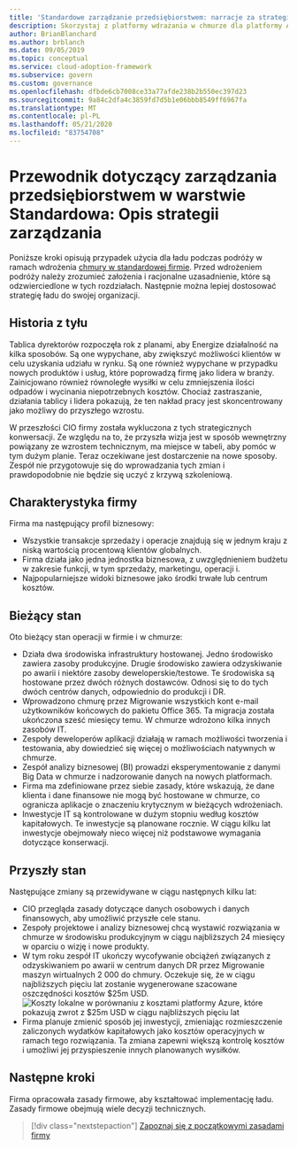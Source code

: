 ```yaml
---
title: 'Standardowe zarządzanie przedsiębiorstwem: narracje za strategią ładu'
description: Skorzystaj z platformy wdrażania w chmurze dla platformy Azure, aby dowiedzieć się, jak ustanawiać przypadek użycia dla ładu w ramach standardowej podróży w chmurze dla przedsiębiorstw.
author: BrianBlanchard
ms.author: brblanch
ms.date: 09/05/2019
ms.topic: conceptual
ms.service: cloud-adoption-framework
ms.subservice: govern
ms.custom: governance
ms.openlocfilehash: dfbde6cb7008ce33a77afde238b2b550ec397d23
ms.sourcegitcommit: 9a84c2dfa4c3859fd7d5b1e06bbb8549ff6967fa
ms.translationtype: MT
ms.contentlocale: pl-PL
ms.lasthandoff: 05/21/2020
ms.locfileid: "83754708"
---
```

# <a name="standard-enterprise-governance-guide-the-narrative-behind-the-governance-strategy"></a>Przewodnik dotyczący zarządzania przedsiębiorstwem w warstwie Standardowa: Opis strategii zarządzania

Poniższe kroki opisują przypadek użycia dla ładu podczas podróży w ramach wdrożenia [chmury w standardowej firmie](./index.md). Przed wdrożeniem podróży należy zrozumieć założenia i racjonalne uzasadnienie, które są odzwierciedlone w tych rozdziałach. Następnie można lepiej dostosować strategię ładu do swojej organizacji.

## <a name="back-story"></a>Historia z tyłu

Tablica dyrektorów rozpoczęła rok z planami, aby Energize działalność na kilka sposobów. Są one wypychane, aby zwiększyć możliwości klientów w celu uzyskania udziału w rynku. Są one również wypychane w przypadku nowych produktów i usług, które poprowadzą firmę jako lidera w branży. Zainicjowano również równoległe wysiłki w celu zmniejszenia ilości odpadów i wycinania niepotrzebnych kosztów. Chociaż zastraszanie, działania tablicy i lidera pokazują, że ten nakład pracy jest skoncentrowany jako możliwy do przyszłego wzrostu.

W przeszłości CIO firmy została wykluczona z tych strategicznych konwersacji. Ze względu na to, że przyszła wizja jest w sposób wewnętrzny powiązany ze wzrostem technicznym, ma miejsce w tabeli, aby pomóc w tym dużym planie. Teraz oczekiwane jest dostarczenie na nowe sposoby. Zespół nie przygotowuje się do wprowadzania tych zmian i prawdopodobnie nie będzie się uczyć z krzywą szkoleniową.

## <a name="business-characteristics"></a>Charakterystyka firmy

Firma ma następujący profil biznesowy:

- Wszystkie transakcje sprzedaży i operacje znajdują się w jednym kraju z niską wartością procentową klientów globalnych.
- Firma działa jako jedna jednostka biznesowa, z uwzględnieniem budżetu w zakresie funkcji, w tym sprzedaży, marketingu, operacji i.
- Najpopularniejsze widoki biznesowe jako środki trwałe lub centrum kosztów.

## <a name="current-state"></a>Bieżący stan

Oto bieżący stan operacji w firmie i w chmurze:

- Działa dwa środowiska infrastruktury hostowanej. Jedno środowisko zawiera zasoby produkcyjne. Drugie środowisko zawiera odzyskiwanie po awarii i niektóre zasoby deweloperskie/testowe. Te środowiska są hostowane przez dwóch różnych dostawców. Odnosi się to do tych dwóch centrów danych, odpowiednio do produkcji i DR.
- Wprowadzono chmurę przez Migrowanie wszystkich kont e-mail użytkowników końcowych do pakietu Office 365. Ta migracja została ukończona sześć miesięcy temu. W chmurze wdrożono kilka innych zasobów IT.
- Zespoły deweloperów aplikacji działają w ramach możliwości tworzenia i testowania, aby dowiedzieć się więcej o możliwościach natywnych w chmurze.
- Zespół analizy biznesowej (BI) prowadzi eksperymentowanie z danymi Big Data w chmurze i nadzorowanie danych na nowych platformach.
- Firma ma zdefiniowane przez siebie zasady, które wskazują, że dane klienta i dane finansowe nie mogą być hostowane w chmurze, co ogranicza aplikacje o znaczeniu krytycznym w bieżących wdrożeniach.
- Inwestycje IT są kontrolowane w dużym stopniu według kosztów kapitałowych. Te inwestycje są planowane rocznie. W ciągu kilku lat inwestycje obejmowały nieco więcej niż podstawowe wymagania dotyczące konserwacji.

## <a name="future-state"></a>Przyszły stan

Następujące zmiany są przewidywane w ciągu następnych kilku lat:

- CIO przegląda zasady dotyczące danych osobowych i danych finansowych, aby umożliwić przyszłe cele stanu.
- Zespoły projektowe i analizy biznesowej chcą wystawić rozwiązania w chmurze w środowisku produkcyjnym w ciągu najbliższych 24 miesięcy w oparciu o wizję i nowe produkty.
- W tym roku zespół IT ukończy wycofywanie obciążeń związanych z odzyskiwaniem po awarii w centrum danych DR przez Migrowanie maszyn wirtualnych 2 000 do chmury. Oczekuje się, że w ciągu najbliższych pięciu lat zostanie wygenerowane szacowane oszczędności kosztów $25m USD.
    ![Koszty lokalne w porównaniu z kosztami platformy Azure, które pokazują zwrot z $25m USD w ciągu najbliższych pięciu lat](../../../_images/govern/calculator-small-to-medium-enterprise.png)
- Firma planuje zmienić sposób jej inwestycji, zmieniając rozmieszczenie zaliczonych wydatków kapitałowych jako kosztów operacyjnych w ramach tego rozwiązania. Ta zmiana zapewni większą kontrolę kosztów i umożliwi jej przyspieszenie innych planowanych wysiłków.

## <a name="next-steps"></a>Następne kroki

Firma opracowała zasady firmowe, aby kształtować implementację ładu. Zasady firmowe obejmują wiele decyzji technicznych.

> [!div class="nextstepaction"]
> [Zapoznaj się z początkowymi zasadami firmy](./initial-corporate-policy.md)
